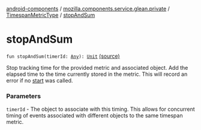 [android-components](../../index.md) / [mozilla.components.service.glean.private](../index.md) / [TimespanMetricType](index.md) / [stopAndSum](./stop-and-sum.md)

# stopAndSum

`fun stopAndSum(timerId: `[`Any`](https://kotlinlang.org/api/latest/jvm/stdlib/kotlin/-any/index.html)`): `[`Unit`](https://kotlinlang.org/api/latest/jvm/stdlib/kotlin/-unit/index.html) [(source)](https://github.com/mozilla-mobile/android-components/blob/master/components/service/glean/src/main/java/mozilla/components/service/glean/private/TimespanMetricType.kt#L59)

Stop tracking time for the provided metric and associated object. Add the
elapsed time to the time currently stored in the metric. This will record
an error if no [start](start.md) was called.

### Parameters

`timerId` - The object to associate with this timing.  This allows
for concurrent timing of events associated with different objects to the
same timespan metric.